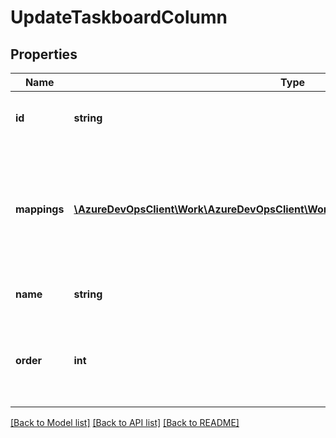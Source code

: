 # UpdateTaskboardColumn

## Properties
Name | Type | Description | Notes
------------ | ------------- | ------------- | -------------
**id** | **string** | Column ID, keep it null for new column | [optional] 
**mappings** | [**\AzureDevOpsClient\Work\AzureDevOpsClient\Work\Model\TaskboardColumnMapping[]**](TaskboardColumnMapping.md) | Work item type states mapped to this column to support auto state update when column is updated. | [optional] 
**name** | **string** | Column name is required | [optional] 
**order** | **int** | Column position relative to other columns in the same board | [optional] 

[[Back to Model list]](../README.md#documentation-for-models) [[Back to API list]](../README.md#documentation-for-api-endpoints) [[Back to README]](../README.md)


